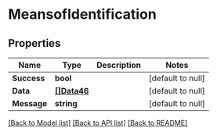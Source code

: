 # MeansofIdentification

## Properties
Name | Type | Description | Notes
------------ | ------------- | ------------- | -------------
**Success** | **bool** |  | [default to null]
**Data** | [**[]Data46**](Data46.md) |  | [default to null]
**Message** | **string** |  | [default to null]

[[Back to Model list]](../README.md#documentation-for-models) [[Back to API list]](../README.md#documentation-for-api-endpoints) [[Back to README]](../README.md)

